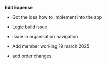 ﻿**Edit Expense**

- Got the idea how to implement into the app
- Logic build issue
- issue in organisation navigation 

- Add member working 19 march 2025

- add order changes